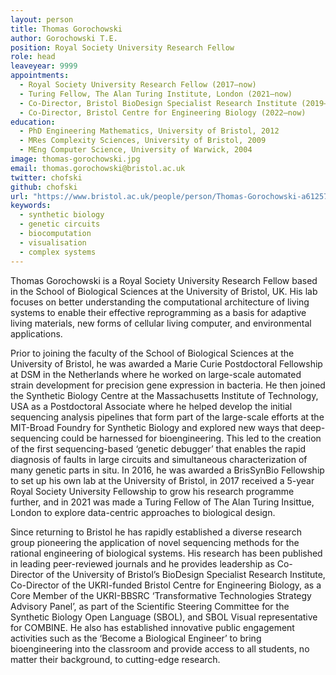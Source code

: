 ```yaml
---
layout: person
title: Thomas Gorochowski
author: Gorochowski T.E.
position: Royal Society University Research Fellow
role: head
leaveyear: 9999
appointments:
  - Royal Society University Research Fellow (2017–now)
  - Turing Fellow, The Alan Turing Institute, London (2021–now)
  - Co-Director, Bristol BioDesign Specialist Research Institute (2019–now)
  - Co-Director, Bristol Centre for Engineering Biology (2022–now)
education:
  - PhD Engineering Mathematics, University of Bristol, 2012
  - MRes Complexity Sciences, University of Bristol, 2009
  - MEng Computer Science, University of Warwick, 2004
image: thomas-gorochowski.jpg
email: thomas.gorochowski@bristol.ac.uk
twitter: chofski
github: chofski
url: "https://www.bristol.ac.uk/people/person/Thomas-Gorochowski-a612576a-e38a-47aa-bbb6-c79a3126f5be/"
keywords:
  - synthetic biology
  - genetic circuits
  - biocomputation
  - visualisation
  - complex systems
---
```

Thomas Gorochowski is a Royal Society University Research Fellow based in the School of Biological Sciences at the University of Bristol, UK. His lab focuses on better understanding the computational architecture of living systems to enable their effective reprogramming as a basis for adaptive living materials, new forms of cellular living computer, and environmental applications.

Prior to joining the faculty of the School of Biological Sciences at the University of Bristol, he was awarded a Marie Curie Postdoctoral Fellowship at DSM in the Netherlands where he worked on large-scale automated strain development for precision gene expression in bacteria. He then joined the Synthetic Biology Centre at the Massachusetts Institute of Technology, USA as a Postdoctoral Associate where he helped develop the initial sequencing analysis pipelines that form part of the large-scale efforts at the MIT-Broad Foundry for Synthetic Biology and explored new ways that deep-sequencing could be harnessed for bioengineering. This led to the creation of the first sequencing-based ‘genetic debugger’ that enables the rapid diagnosis of faults in large circuits and simultaneous characterization of many genetic parts in situ. In 2016, he was awarded a BrisSynBio Fellowship to set up his own lab at the University of Bristol, in 2017 received a 5-year Royal Society University Fellowship to grow his research programme further, and in 2021 was made a Turing Fellow of The Alan Turing Insittue, London to explore data-centric approaches to biological design.

Since returning to Bristol he has rapidly established a diverse research group pioneering the application of novel sequencing methods for the rational engineering of biological systems. His research has been published in leading peer-reviewed journals and he provides leadership as Co-Director of the University of Bristol’s BioDesign Specialist Research Institute, Co-Director of the UKRI-funded Bristol Centre for Engineering Biology, as a Core Member of the UKRI-BBSRC ‘Transformative Technologies Strategy Advisory Panel’, as part of the Scientific Steering Committee for the Synthetic Biology Open Language (SBOL), and SBOL Visual representative for COMBINE. He also has established innovative public engagement activities such as the ‘Become a Biological Engineer’ to bring bioengineering into the classroom and provide access to all students, no matter their background, to cutting-edge research.
